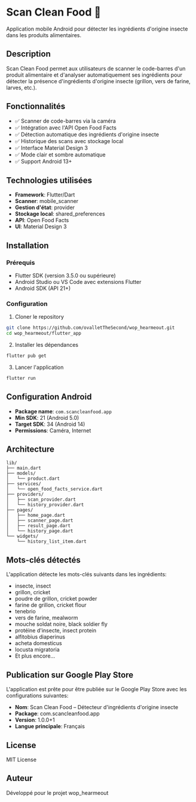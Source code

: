 # Scan Clean Food 🐛

Application mobile Android pour détecter les ingrédients d'origine insecte dans les produits alimentaires.

## Description

Scan Clean Food permet aux utilisateurs de scanner le code-barres d'un produit alimentaire et d'analyser automatiquement ses ingrédients pour détecter la présence d'ingrédients d'origine insecte (grillon, vers de farine, larves, etc.).

## Fonctionnalités

- ✅ Scanner de code-barres via la caméra
- ✅ Intégration avec l'API Open Food Facts
- ✅ Détection automatique des ingrédients d'origine insecte
- ✅ Historique des scans avec stockage local
- ✅ Interface Material Design 3
- ✅ Mode clair et sombre automatique
- ✅ Support Android 13+

## Technologies utilisées

- **Framework**: Flutter/Dart
- **Scanner**: mobile_scanner
- **Gestion d'état**: provider
- **Stockage local**: shared_preferences
- **API**: Open Food Facts
- **UI**: Material Design 3

## Installation

### Prérequis

- Flutter SDK (version 3.5.0 ou supérieure)
- Android Studio ou VS Code avec extensions Flutter
- Android SDK (API 21+)

### Configuration

1. Cloner le repository
```bash
git clone https://github.com/ovalletTheSecond/wop_hearmeout.git
cd wop_hearmeout/flutter_app
```

2. Installer les dépendances
```bash
flutter pub get
```

3. Lancer l'application
```bash
flutter run
```

## Configuration Android

- **Package name**: `com.scancleanfood.app`
- **Min SDK**: 21 (Android 5.0)
- **Target SDK**: 34 (Android 14)
- **Permissions**: Caméra, Internet

## Architecture

```
lib/
├── main.dart
├── models/
│   └── product.dart
├── services/
│   └── open_food_facts_service.dart
├── providers/
│   ├── scan_provider.dart
│   └── history_provider.dart
├── pages/
│   ├── home_page.dart
│   ├── scanner_page.dart
│   ├── result_page.dart
│   └── history_page.dart
└── widgets/
    └── history_list_item.dart
```

## Mots-clés détectés

L'application détecte les mots-clés suivants dans les ingrédients:
- insecte, insect
- grillon, cricket
- poudre de grillon, cricket powder
- farine de grillon, cricket flour
- tenebrio
- vers de farine, mealworm
- mouche soldat noire, black soldier fly
- protéine d'insecte, insect protein
- alfitobius diaperinus
- acheta domesticus
- locusta migratoria
- Et plus encore...

## Publication sur Google Play Store

L'application est prête pour être publiée sur le Google Play Store avec les configurations suivantes:

- **Nom**: Scan Clean Food – Détecteur d'ingrédients d'origine insecte
- **Package**: com.scancleanfood.app
- **Version**: 1.0.0+1
- **Langue principale**: Français

## License

MIT License

## Auteur

Développé pour le projet wop_hearmeout
